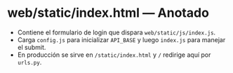 # web/static/index.html — Anotado

- Contiene el formulario de login que dispara `web/static/js/index.js`.
- Carga `config.js` para inicializar `API_BASE` y luego `index.js` para manejar el submit.
- En producción se sirve en `/static/index.html` y `/` redirige aquí por `urls.py`.

